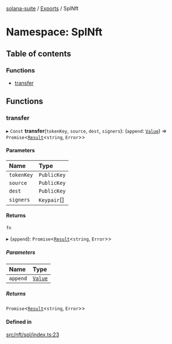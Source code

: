 [solana-suite](../README.md) / [Exports](../modules.md) / SplNft

# Namespace: SplNft

## Table of contents

### Functions

- [transfer](SplNft.md#transfer)

## Functions

### transfer

▸ `Const` **transfer**(`tokenKey`, `source`, `dest`, `signers`): (`append`: [`Value`](../interfaces/Append.Value.md)) => `Promise`<[`Result`](../modules.md#result)<`string`, `Error`\>\>

#### Parameters

| Name | Type |
| :------ | :------ |
| `tokenKey` | `PublicKey` |
| `source` | `PublicKey` |
| `dest` | `PublicKey` |
| `signers` | `Keypair`[] |

#### Returns

`fn`

▸ (`append`): `Promise`<[`Result`](../modules.md#result)<`string`, `Error`\>\>

##### Parameters

| Name | Type |
| :------ | :------ |
| `append` | [`Value`](../interfaces/Append.Value.md) |

##### Returns

`Promise`<[`Result`](../modules.md#result)<`string`, `Error`\>\>

#### Defined in

[src/nft/spl/index.ts:23](https://github.com/fukaoi/solana-suite/blob/d1cae4f/src/nft/spl/index.ts#L23)
